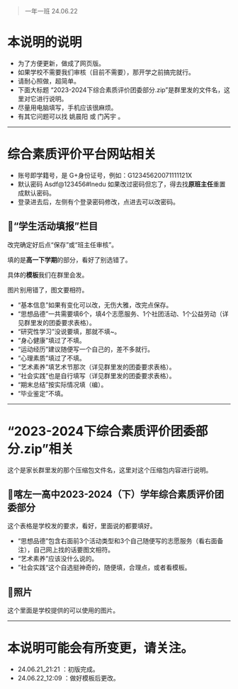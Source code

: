> 一年一班  24.06.22
# 本说明的说明
- 为了方便更新，做成了网页版。
- 如果学校不需要我们审核（目前不需要），那开学之前搞完就行。
- 请耐心照做，超简单。
- 下面大标题 “2023-2024下综合素质评价团委部分.zip”是群里发的文件名，这里对它进行说明。
- 尽量用电脑填写，手机应该很麻烦。
- 有其它问题可以找 姚晨阳 或 门芮宇 。
---
# 综合素质评价平台网站相关
- 账号即学籍号，是 G+身份证号，例如：G12345620071111121X
- 默认密码 Asdf@123456#lnedu 如果改过密码但忘了，得去找**原班主任**重置成默认密码。
- 登录进去后，左侧有个登录密码修改，点进去可以改密码。
## 📌“学生活动填报”栏目

改完确定好后点“保存”或“班主任审核”。

填的是**高一下学期**的部分，看好了别选错了。

具体的**模板**我们在群里会发。

图片别用错了，图文要相符。

- “基本信息”如果有变化可以改，无伤大雅，改完点保存。
- “思想品德”一共需要填6个，填4个志愿服务、1个社团活动、1个公益劳动（详见群里发的团委要求表格）。
- “研究性学习”没说要填，那就不填~。
- “身心健康”填过了不填。
- “运动经历”建议随便写一个自己的，差不多就行。
- “心理素质”填过了不填。
- “艺术素养”填艺术节那次（详见群里发的团委要求表格）。
- “社会实践”也是自行填写（详见群里发的团委要求表格）。
- “期末总结”按实际情况填（编）。
- “毕业鉴定”不填。

---
# “2023-2024下综合素质评价团委部分.zip”相关
这个是家长群里发的那个压缩包文件名，这里对这个压缩包内容进行说明。
## 📌喀左一高中2023-2024（下）学年综合素质评价团委部分
这个表格是学校发的要求，看好，里面说的都要填好。

- “思想品德”包含右面前3个活动类型和3个自己随便写的志愿服务（看右面备注），自己网上找的话要图文相符。
- “艺术素养”应该没什么说的。
- ”社会实践“这个自选挺神奇的，随便填，合理点，或者看模板。
## 📌照片
这个里面是学校提供的可以使用的图片。

---
# 本说明可能会有所变更，请关注。
- 24.06.21_21:21 ：初版完成。
- 24.06.22_12:09 ：做好模板后更改。
